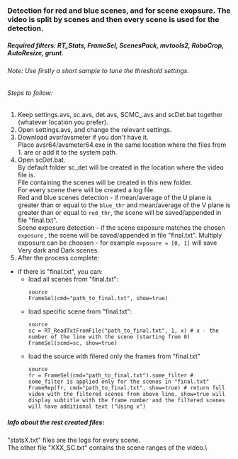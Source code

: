 ### Detection for red and blue scenes, and for scene exopsure. The video is split by scenes and then every scene is used for the detection.

##### Required filters: RT_Stats, FrameSel, ScenesPack, mvtools2, RoboCrop, AutoResize, grunt.

###### Note: Use firstly a short sample to tune the threshold settings.

###### Steps to follow:

1. Keep settings.avs, sc.avs, det.avs, SCMC_.avs and scDet.bat together (whatever location you prefer).
2. Open settings.avs, and change the relevant settings.
3. Download avsr/avsmeter if you don't have it.\
Place avsr64/avsmeter64.exe in the same location where the files from 1. are or add it to the system path.
4. Open scDet.bat.\
By default folder sc_det will be created in the location where the video file is.\
File containing the scenes will be created in this new folder.\
For every scene there will be created a log file.\
Red and blue scenes detection - if mean/average of the U plane is greater than or equal to the `blue_thr` and mean/average of the V plane is greater than or equal to `red_thr`, the scene will be saved/appended in file "final.txt".\
Scene exposure detection - if the scene exposure matches the chosen `exposure` , the scene will be saved/appended in file "final.txt". Multiply exposure can be choosen - for example `exposure = [0, 1]` will save Very dark and Dark scenes.
5. After the process complete:

- if there is "final.txt", you can:
    - load all scenes from "final.txt":
        ```
        source
        FrameSel(cmd="path_to_final.txt", show=true)
        ```
    - load specific scene from "final.txt":
        ```
        source
        sc = RT_ReadTxtFromFile("path_to_final.txt", 1, x) # x - the number of the line with the scene (starting from 0)
        FrameSel(scmd=sc, show=true)
        ```
    - load the source with filered only the frames from "final.txt"
        ```
        source
        fr = FrameSel(cmd="path_to_final.txt").some_filter # some_filter is applied only for the scenes in "final.txt"
        FrameRep(fr, cmd="path_to_final.txt", show=true) # return full video with the filtered scenes from above line. show=true will display subtitle with the frame number and the filtered scenes will have additional text ("Using x")
        ```

##### Info about the rest created files:

"statsX.txt" files are the logs for every scene.\
The other file "XXX_SC.txt" contains the scene ranges of the video.\
